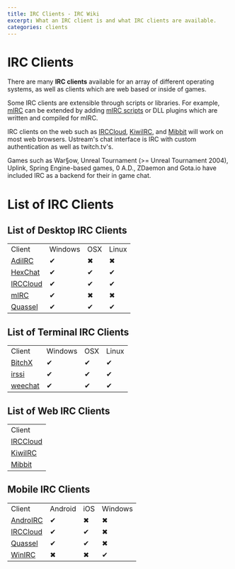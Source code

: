 ```yaml
---
title: IRC Clients - IRC Wiki
excerpt: What an IRC client is and what IRC clients are available.
categories: clients
---
```

# IRC Clients
There are many **IRC clients** available for an array of different operating systems, as well as clients which are web based or inside of games.

Some IRC clients are extensible through scripts or libraries. For example, [mIRC](/wiki/client/mirc) can be extended by adding [mIRC scripts](/wiki/client/mirc#Scripting) or DLL plugins which are written and compiled for mIRC.

IRC clients on the web such as [IRCCloud](/wiki/client/irccloud), [KiwiIRC](/wiki/client/kiwiirc), and [Mibbit](/wiki/client/mibbit) will work on most web browsers. Ustream's chat interface is IRC with custom authentication as well as twitch.tv's.

Games such as War§ow, Unreal Tournament (>= Unreal Tournament 2004), Uplink, Spring Engine-based games, 0 A.D., ZDaemon and Gota.io have included IRC as a backend for their in game chat.

# List of IRC Clients

## List of Desktop IRC Clients
<table>
    <tr>
        <td>Client</td>
        <td>Windows</td>
        <td>OSX</td>
        <td>Linux</td>
    </tr>
    <tr>
        <td><a href="/wiki/client/adiirc">AdiIRC</a></td>
        <td>✔</td>
        <td>✖</td>
        <td>✖</td>
    </tr>
    <tr>
        <td><a href="/wiki/client/hexchat">HexChat</a></td>
        <td>✔</td>
        <td>✔</td>
        <td>✔</td>
    </tr>
    <tr>
        <td><a href="/wiki/client/irccloud">IRCCloud</a></td>
        <td>✔</td>
        <td>✔</td>
        <td>✔</td>
    </tr>
    <tr>
        <td><a href="/wiki/client/mirc">mIRC</a></td>
        <td>✔</td>
        <td>✖</td>
        <td>✖</td>
    </tr>
    <tr>
        <td><a href="/wiki/client/quassel">Quassel</a></td>
        <td>✔</td>
        <td>✔</td>
        <td>✔</td>
    </tr>
</table>

## List of Terminal IRC Clients

<table>
    <tr>
        <td>Client</td>
        <td>Windows</td>
        <td>OSX</td>
        <td>Linux</td>
    </tr>
    <tr>
        <td><a href="/wiki/client/bitchx">BitchX</a></td>
        <td>✔</td>
        <td>✔</td>
        <td>✔</td>
    </tr>
    <tr>
        <td><a href="/wiki/client/irssi">irssi</a></td>
        <td>✔</td>
        <td>✔</td>
        <td>✔</td>
    </tr>
    <tr>
        <td><a href="/wiki/client/weechat">weechat</a></td>
        <td>✔</td>
        <td>✔</td>
        <td>✔</td>
    </tr>
</table>

## List of Web IRC Clients

<table>
    <tr>
        <td>Client</td>
    </tr>
    <tr>
        <td><a href="/wiki/client/irccloud">IRCCloud</a></td>
    </tr>
    <tr>
        <td><a href="/wiki/client/kiwiirc">KiwiIRC</a></td>
    </tr>
    <tr>
        <td><a href="/wiki/client/mibbit">Mibbit</a></td>
    </tr>
</table>

## Mobile IRC Clients

<table>
    <tr>
        <td>Client</td>
        <td>Android</td>
        <td>iOS</td>
        <td>Windows</td>
    </tr>
    <tr>
        <td><a href="/wiki/client/androirc">AndroIRC</a></td>
        <td>✔</td>
        <td>✖</td>
        <td>✖</td>
    </tr>
    <tr>
        <td><a href="/wiki/client/irccloud">IRCCloud</a></td>
        <td>✔</td>
        <td>✔</td>
        <td>✖</td>
    </tr>
    <tr>
        <td><a href="/wiki/client/quassel">Quassel</a></td>
        <td>✔</td>
        <td>✔</td>
        <td>✖</td>
    </tr>
    <tr>
        <td><a href="/wiki/client/winirc">WinIRC</a></td>
        <td>✖</td>
        <td>✖</td>
        <td>✔</td>
    </tr>
</table>
